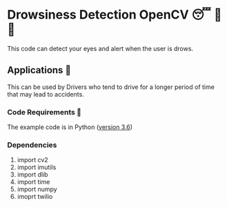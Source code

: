 # Drowsiness Detection OpenCV 😴 🚫 🚗
This code can detect your eyes and alert when the user is drows.
## Applications 🎯
This can be used by Drivers who tend to drive for a longer period of time that may lead to accidents.
### Code Requirements 🦄
The example code is in Python ([version 3.6](https://www.python.org/download/releases/3.6/))
### Dependencies
1) import cv2
2) import imutils
3) import dlib
4) import time
5) import numpy
6) imoprt twilio
